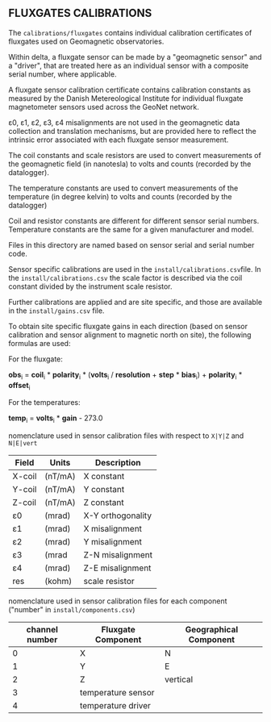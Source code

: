 ## FLUXGATES CALIBRATIONS ##

The `calibrations/fluxgates` contains individual calibration certificates of fluxgates used on Geomagnetic observatories.

Within delta, a fluxgate sensor can be made by a "geomagnetic sensor" and a "driver", that are treated here as an individual sensor with a composite serial number, where applicable.

A fluxgate sensor calibration certificate contains calibration constants as measured by the Danish Metereological Institute for individual fluxgate magnetometer sensors used across the GeoNet network.

ε0, ε1, ε2, ε3, ε4 misalignments are not used in the geomagnetic data collection and translation mechanisms, but are provided here to reflect the intrinsic error associated with each fluxgate sensor measurement.

The coil constants and scale resistors are used to convert measurements of the geomagnetic field (in nanotesla) to volts and counts (recorded by the datalogger). 

The temperature constants are used to convert measurements of the temperature (in degree kelvin) to volts and counts (recorded by the datalogger)

Coil and resistor constants are different for different sensor serial numbers. Temperature constants are the same for a given manufacturer and model.

Files in this directory are named based on sensor serial and serial number code.

Sensor specific calibrations are used in the `install/calibrations.csv`file. In the `install/calibrations.csv` the scale factor is described via the coil constant divided by the instrument scale resistor. 

Further calibrations are applied and are site specific, and those are available in the `install/gains.csv` file. 

To obtain site specific fluxgate gains in each direction (based on sensor calibration and sensor alignment to magnetic north on site), the following formulas are used:

For the fluxgate:

__obs__<sub>i</sub> = __coil__<sub>i</sub> * __polarity__<sub>i</sub> * (__volts__<sub>i</sub> / __resolution__ + __step__ * __bias__<sub>i</sub>) + __polarity__<sub>i</sub> * __offset__<sub>i</sub>

For the temperatures:

__temp__<sub>i</sub> = __volts__<sub>i</sub> * __gain__ - 273.0


nomenclature used in sensor calibration files with respect to `X|Y|Z` and `N|E|vert`

| Field | Units   | Description       |
| ----- | ------- | ----------------- |
|X-coil | (nT/mA) | X constant        |
|Y-coil | (nT/mA) | Y constant        |
|Z-coil | (nT/mA) | Z constant        |
|ε0     | (mrad)  | X-Y orthogonality |
|ε1     | (mrad)  | X misalignment    |
|ε2     | (mrad)  | Y misalignment    |
|ε3     | (mrad   | Z-N misalignment  |
|ε4     | (mrad)  | Z-E misalignment  |
|res    | (kohm)  | scale resistor    |


nomenclature used in sensor calibration files for each component ("number" in `install/components.csv`)

| channel number | Fluxgate Component | Geographical Component |
| -------------- | ------------------ | ---------------------- |
| 0              | X                  | N                      |
| 1              | Y                  | E                      |
| 2              | Z                  | vertical               |
| 3              | temperature sensor |                        |
| 4              | temperature driver |                        |
